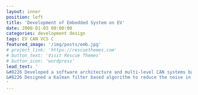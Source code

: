 ```yaml
---
layout: inner
position: left
title: 'Development of Embedded System on EV'
date: 2000-01-03 00:00:00
categories: development design
tags: EV CAN VCS C
featured_image: '/img/posts/emb.jpg'
# project_link: 'https://rescuethemes.com'
# button_text: 'Visit Rescue Themes'
# button_icon: 'wordpress'
lead_text: '
&#8226 Developed a software architecture and multi-level CAN systems based on AUTOSAR to improve the modularity and scalability of the system <br /> 
&#8226 Designed a Kalman filter based algorithm to reduce the noise in the battery voltage measuring
'
---
```

